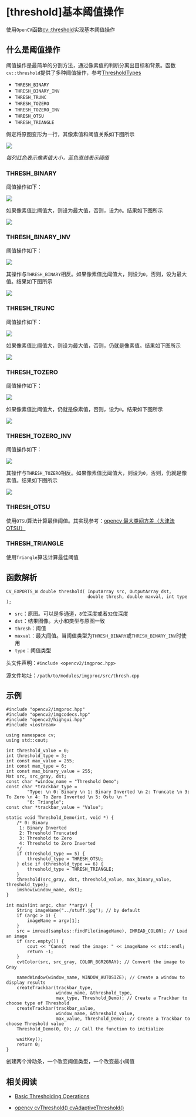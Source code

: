 
# [threshold]基本阈值操作

使用`OpenCV`函数[cv::threshold](https://docs.opencv.org/3.4/d7/d1b/group__imgproc__misc.html#gae8a4a146d1ca78c626a53577199e9c57)实现基本阈值操作

## 什么是阈值操作

阈值操作是最简单的分割方法，通过像素值的判断分离出目标和背景。函数`cv::threshold`提供了多种阈值操作，参考[ThresholdTypes](https://docs.opencv.org/3.4/d7/d1b/group__imgproc__misc.html#gaa9e58d2860d4afa658ef70a9b1115576)

* `THRESH_BINARY`
* `THRESH_BINARY_INV`
* `THRESH_TRUNC`
* `THRESH_TOZERO`
* `THRESH_TOZERO_INV`
* `THRESH_OTSU`
* `THRESH_TRIANGLE`

假定将原图变形为一行，其像素值和阈值关系如下图所示

![](./imgs/thresh/Threshold_Tutorial_Theory_Base_Figure.png)

*每列红色表示像素值大小，蓝色直线表示阈值*

### THRESH_BINARY

阈值操作如下：

![](./imgs/thresh/thresh-binary.png)

如果像素值比阈值大，则设为最大值，否则，设为`0`。结果如下图所示

![](./imgs/thresh/Threshold_Tutorial_Theory_Binary.png)

### THRESH_BINARY_INV

阈值操作如下：

![](./imgs/thresh/thresh-binary-inv.png)

其操作与`THRESH_BINARY`相反。如果像素值比阈值大，则设为`0`，否则，设为最大值。结果如下图所示

![](./imgs/thresh/Threshold_Tutorial_Theory_Binary_Inverted.png)

### THRESH_TRUNC

阈值操作如下：

![](./imgs/thresh/thresh-truncate.png)

如果像素值比阈值大，则设为最大值，否则，仍就是像素值。结果如下图所示

![](./imgs/thresh/Threshold_Tutorial_Theory_Truncate.png)

### THRESH_TOZERO

阈值操作如下：

![](./imgs/thresh/thresh-tozero.png)

如果像素值比阈值大，仍就是像素值，否则，设为`0`。结果如下图所示

![](./imgs/thresh/Threshold_Tutorial_Theory_Zero.png)

### THRESH_TOZERO_INV

阈值操作如下：

![](./imgs/thresh/thresh-tozero-inv.png)

其操作与`THRESH_TOZERO`相反。如果像素值比阈值大，则设为`0`，否则，仍就是像素值。结果如下图所示

![](./imgs/thresh/Threshold_Tutorial_Theory_Zero_Inverted.png)

### THRESH_OTSU

使用`OTSU`算法计算最佳阈值。其实现参考：[opencv 最大类间方差（大津法OTSU）](https://blog.csdn.net/u012005313/article/details/51945075)

### THRESH_TRIANGLE

使用`Triangle`算法计算最佳阈值

## 函数解析

```
CV_EXPORTS_W double threshold( InputArray src, OutputArray dst,
                               double thresh, double maxval, int type );
```

* `src`：原图。可以是多通道，`8`位深度或者`32`位深度
* `dst`：结果图像。大小和类型与原图一致
* `thresh`：阈值
* `maxval`：最大阈值。当阈值类型为`THRESH_BINARY`或`THRESH_BINARY_INV`时使用
* `type`：阈值类型

头文件声明：`#include <opencv2/imgproc.hpp>`

源文件地址：`/path/to/modules/imgproc/src/thresh.cpp`

## 示例

```
#include "opencv2/imgproc.hpp"
#include "opencv2/imgcodecs.hpp"
#include "opencv2/highgui.hpp"
#include <iostream>

using namespace cv;
using std::cout;

int threshold_value = 0;
int threshold_type = 3;
int const max_value = 255;
int const max_type = 6;
int const max_binary_value = 255;
Mat src, src_gray, dst;
const char *window_name = "Threshold Demo";
const char *trackbar_type =
        "Type: \n 0: Binary \n 1: Binary Inverted \n 2: Truncate \n 3: To Zero \n 4: To Zero Inverted \n 5: Ostu \n "
        "6: Triangle";
const char *trackbar_value = "Value";

static void Threshold_Demo(int, void *) {
    /* 0: Binary
     1: Binary Inverted
     2: Threshold Truncated
     3: Threshold to Zero
     4: Threshold to Zero Inverted
    */
    if (threshold_type == 5) {
        threshold_type = THRESH_OTSU;
    } else if (threshold_type == 6) {
        threshold_type = THRESH_TRIANGLE;
    }
    threshold(src_gray, dst, threshold_value, max_binary_value, threshold_type);
    imshow(window_name, dst);
}

int main(int argc, char **argv) {
    String imageName("../stuff.jpg"); // by default
    if (argc > 1) {
        imageName = argv[1];
    }
    src = imread(samples::findFile(imageName), IMREAD_COLOR); // Load an image
    if (src.empty()) {
        cout << "Cannot read the image: " << imageName << std::endl;
        return -1;
    }
    cvtColor(src, src_gray, COLOR_BGR2GRAY); // Convert the image to Gray

    namedWindow(window_name, WINDOW_AUTOSIZE); // Create a window to display results
    createTrackbar(trackbar_type,
                   window_name, &threshold_type,
                   max_type, Threshold_Demo); // Create a Trackbar to choose type of Threshold
    createTrackbar(trackbar_value,
                   window_name, &threshold_value,
                   max_value, Threshold_Demo); // Create a Trackbar to choose Threshold value
    Threshold_Demo(0, 0); // Call the function to initialize

    waitKey();
    return 0;
}
```

创建两个滑动条，一个改变阈值类型，一个改变最小阈值

## 相关阅读

* [Basic Thresholding Operations](https://docs.opencv.org/3.4/db/d8e/tutorial_threshold.html)

* [opencv cvThreshold() cvAdaptiveThreshold()](https://blog.csdn.net/u012005313/article/details/46786243)
